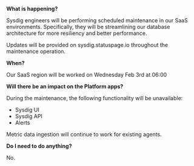 
**What is happening?**

Sysdig engineers will be performing scheduled maintenance in our SaaS environments. Specifically, they will be streamlining our database architecture for more resiliency and better performance.

Updates will be provided on sysdig.statuspage.io throughout the maintenance operation.

**When?**

Our SaaS region will be worked on Wednesday Feb 3rd at 06:00

**Will there be an impact on the Platform apps?**

During the maintenance, the following functionality will be unavailable:

- Sysdig UI
- Sysdig API
- Alerts

Metric data ingestion will continue to work for existing agents.

**Do I need to do anything?**

No.
